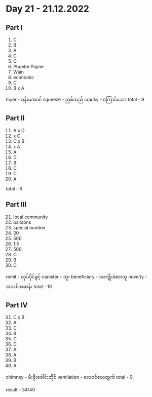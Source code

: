 # Day 21 - 21.12.2022

## Part I

1. C
2. B
3. A
4. C
5. C
6. Phoebe Payne
7. Wain
8. economic
9. C
10. B x A

foyer - ခန်းမအဝင်
squeeze - ညှစ်သည်
cranky - ကြောင်သော
total - 9

## Part II

11. A x D
12. x C
13. C x B
14. x A
15. A
16. D
17. B
18. C
19. C
20. A

total - 6

## Part III

21. local community
22. balloons
23. special number
24. 20
25. 500
26. 1.5
27. 500
28. C
29. B
30. C

remit - လုပ်ပိုင်ခွင့်
canister - ဘူး
beneficiary - အကျိုးခံစားသူ
novelty - အသစ်အဆန်း
total - 10

## Part IV

31. C x B
32. A 
33. C
34. B
35. C
36. D
37. A
38. A
39. B
40. A

chimney - မီးခိုးခေါင်းတိုင်
ventilation - လေဝင်လေထွက်
total - 9

result - 34/40
